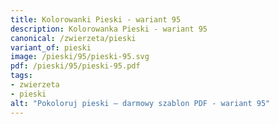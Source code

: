 ```yaml
---
title: Kolorowanki Pieski - wariant 95
description: Kolorowanka Pieski - wariant 95
canonical: /zwierzeta/pieski
variant_of: pieski
image: /pieski/95/pieski-95.svg
pdf: /pieski/95/pieski-95.pdf
tags:
- zwierzeta
- pieski
alt: "Pokoloruj pieski – darmowy szablon PDF - wariant 95"
---
```

